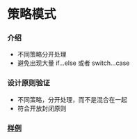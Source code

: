 # 策略模式
### 介绍
- 不同策略分开处理
- 避免出现大量 if...else 或者 switch...case 

### 设计原则验证
- 不同策略，分开处理，而不是混合在一起
- 符合开放封闭原则 

### [样例](https://github.com/liao123-git/Design_Pattern/blob/main/%E7%AD%96%E7%95%A5%E6%A8%A1%E5%BC%8F/src/index.js "样例")